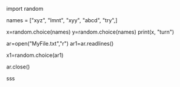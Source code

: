 
import random

names = ["xyz", "lmnt", "xyy", "abcd", "try",]


x=random.choice(names)
y=random.choice(names)
print(x, "turn")

ar=open("MyFile.txt","r")
ar1=ar.readlines()

x1=random.choice(ar1)


ar.close()

sss
